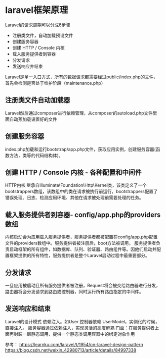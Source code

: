 # laravel框架原理
Laravel的请求周期可以分成6步骤
- 注册类文件，自动加载预设文件
- 创建服务容器
- 创建 HTTP / Console 内核
- 载入服务提供者到容器
- 分发请求
- 发送响应并结束

Laravel是单一入口方式，所有的数据请求都需要经过public/index.php的文件，
首先会检测是否处于维护阶段（maintenance.php）


## 注册类文件自动加载器
Laravel然后通过composer进行依赖管理，从composer的autoload.php文件里面自动预加载设置好的文件

## 创建服务容器
index.php加载和运行bootstrap/app.php文件，获取应用实例，创建服务容器(函数方法，类等的代码结构体)。

## 创建 HTTP / Console 内核 - 各种配置和中间件
HTTP内核 继承自Illuminate\Foundation\Http\Kernel类，该类定义了一个bootstrappers数组，该数组中的类在请求被执行前运行，bootstrappers配置了错误处理、日志、检测应用环境、其他在请求被处理前需要处理的任务。

## 载入服务提供者到容器- config/app.php的providers数组
内核启动会为应用载入服务提供者，服务提供者都被配置在config/app.php配置文件的providers数组中。服务提供者被注册后，boot方法被调用。
服务提供者负责启动框架的所有组件，如数据库、队列、验证器、路由组件等。因他们启动并配置框架提供的所有特性，服务提供者是整个Laravel启动过程中最重要部分。

## 分发请求
一旦应用被启动且所有服务提供者被注册，Request将会被交给路由器进行分发，路由器将会分发请求到路由或控制器，同时运行所有路由指定的中间件。

## 发送响应和结束
Laravel的设计模式
依赖注入。如User 控制器依赖 UserModel，实例化的时候，直接注入。
服务容器通过依赖注入，实现灵活的高度解耦
门面：在服务提供者上面再封装一层静态调用，提供一个静态类调用容器中的绑定对象作用

参考：
https://learnku.com/laravel/t/1954/on-laravel-design-pattern
https://blog.csdn.net/weixin_42980713/article/details/84997338
